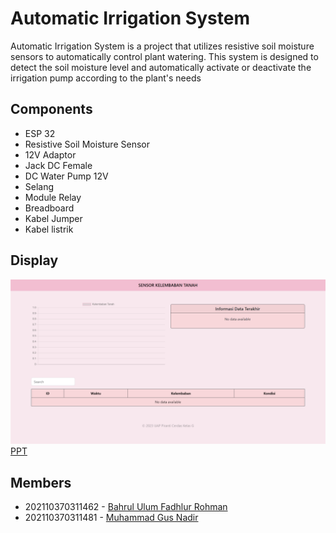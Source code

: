 # Automatic Irrigation System
Automatic Irrigation System is a project that utilizes resistive soil moisture sensors to automatically control plant watering. This system is designed to detect the soil moisture level and automatically activate or deactivate the irrigation pump according to the plant's needs

## Components
* ESP 32
* Resistive Soil Moisture Sensor
* 12V Adaptor
* Jack DC Female
* DC Water Pump 12V
* Selang
* Module Relay
* Breadboard
* Kabel Jumper
* Kabel listrik

## Display
![Display](images/Display.png)
[PPT](https://docs.google.com/presentation/d/1FEWCX5VWh3USXU9SrFf0DkupoPaOWDH2M6gjNx1o2Kg)

## Members
- 202110370311462 - [Bahrul Ulum Fadhlur Rohman](https://github.com/ulumfr)
- 202110370311481 - [Muhammad Gus Nadir](https://github.com/mgusnadir)
